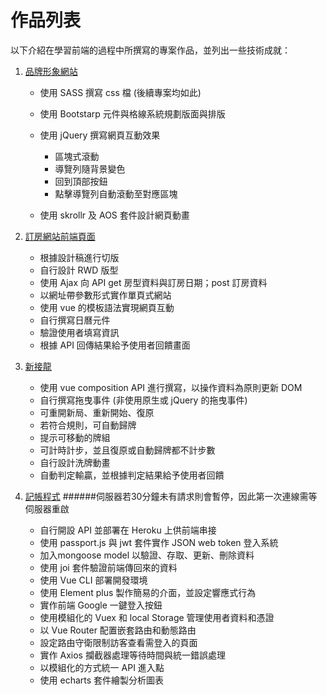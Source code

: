 # 作品列表
以下介紹在學習前端的過程中所撰寫的專案作品，並列出一些技術成就：

1. [品牌形象網站](https://cloudyclee.github.io/Brand_website/dist/index.html)
	- 使用 SASS 撰寫 css 檔 (後續專案均如此)
	- 使用 Bootstarp 元件與格線系統規劃版面與排版
	- 使用 jQuery 撰寫網頁互動效果
		
		* 區塊式滾動
		* 導覽列隨背景變色
		* 回到頂部按鈕
		* 點擊導覽列自動滾動至對應區塊
		
	- 使用 skrollr 及 AOS 套件設計網頁動畫

2. [訂房網站前端頁面](https://cloudyclee.github.io/Hotel-reservation/)
	- 根據設計稿進行切版
	- 自行設計 RWD 版型
	- 使用 Ajax 向 API get 房型資料與訂房日期；post 訂房資料
	- 以網址帶參數形式實作單頁式網站
	- 使用 vue 的模板語法實現網頁互動
	- 自行撰寫日曆元件
	- 驗證使用者填寫資訊
	- 根據 API 回傳結果給予使用者回饋畫面

3. [新接龍](https://cloudyclee.github.io/Free_cell/)
	- 使用 vue composition API 進行撰寫，以操作資料為原則更新 DOM
	- 自行撰寫拖曳事件 (非使用原生或 jQuery 的拖曳事件)
	- 可重開新局、重新開始、復原
	- 若符合規則，可自動歸牌
	- 提示可移動的牌組
	- 可計時計步，並且復原或自動歸牌都不計步數
	- 自行設計洗牌動畫
	- 自動判定輸贏，並根據判定結果給予使用者回饋

4. [記帳程式](https://cloudyclee.github.io/MyWallet/)
######伺服器若30分鐘未有請求則會暫停，因此第一次連線需等伺服器重啟
	- 自行開設 API 並部署在 Heroku 上供前端串接
	- 使用 passport.js 與 jwt 套件實作 JSON web token 登入系統
	- 加入mongoose model 以驗證、存取、更新、刪除資料
	- 使用 joi 套件驗證前端傳回來的資料
	- 使用 Vue CLI 部署開發環境
	- 使用 Element plus 製作簡易的介面，並設定響應式行為
	- 實作前端 Google 一鍵登入按鈕
	- 使用模組化的 Vuex 和 local Storage 管理使用者資料和憑證
	- 以 Vue Router 配置嵌套路由和動態路由
	- 設定路由守衛限制訪客查看需登入的頁面
	- 實作 Axios 攔截器處理等待時間與統一錯誤處理
	- 以模組化的方式統一 API 進入點
	- 使用 echarts 套件繪製分析圖表
  
  
